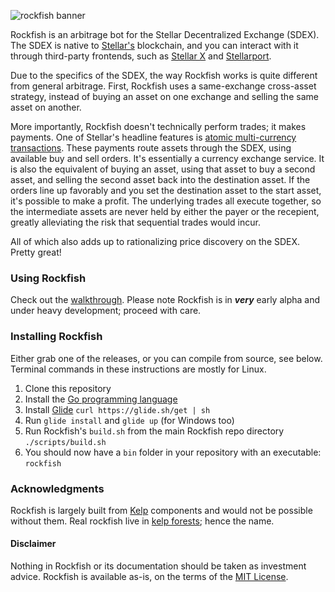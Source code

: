 ![rockfish banner](https://user-images.githubusercontent.com/43561569/52517026-2be8b480-2bfa-11e9-9f95-4379a7010ad1.png)


Rockfish is an arbitrage bot for the Stellar Decentralized Exchange (SDEX). The SDEX is native to [Stellar's](https://www.stellar.org/) blockchain, and you can interact with it through third-party frontends, such as [Stellar X](https://www.stellarx.com/) and [Stellarport](https://stellarport.io/home).

Due to the specifics of the SDEX, the way Rockfish works is quite different from general arbitrage. First, Rockfish uses a same-exchange cross-asset strategy, instead of buying an asset on one exchange and selling the same asset on another.

More importantly, Rockfish doesn't technically perform trades; it makes payments. One of Stellar's headline features is [atomic multi-currency transactions](https://www.stellar.org/how-it-works/stellar-basics/explainers/#Multi-currency_transactions). These payments route assets through the SDEX, using available buy and sell orders. It's essentially a currency exchange service. It is also the equivalent of buying an asset, using that asset to buy a second asset, and selling the second asset back into the destination asset. If the orders line up favorably and you set the destination asset to the start asset, it's possible to make a profit. The underlying trades all execute together, so the intermediate assets are never held by either the payer or the recepient, greatly alleviating the risk that sequential trades would incur.

All of which also adds up to rationalizing price discovery on the SDEX. Pretty great!

### Using Rockfish

Check out the [walkthrough](https://github.com/Reidmcc/rockfish/blob/master/walkthrough.md). Please note Rockfish is in _**very**_ early alpha and under heavy development; proceed with care.

### Installing Rockfish

Either grab one of the releases, or you can compile from source, see below. Terminal commands in these instructions are mostly for Linux.

1. Clone this repository
2. Install the [Go programming language](https://golang.org/)
3. Install [Glide](https://github.com/Masterminds/glide) `curl https://glide.sh/get | sh`
4. Run `glide install` and `glide up` (for Windows too)
5. Run Rockfish's `build.sh` from the main Rockfish repo directory `./scripts/build.sh`
6. You should now have a `bin` folder in your repository with an executable: `rockfish`

### Acknowledgments

Rockfish is largely built from [Kelp](https://github.com/interstellar/kelp) components and would not be possible without them. Real rockfish live in [kelp forests](https://en.wikipedia.org/wiki/Kelp_forest); hence the name.

#### Disclaimer

Nothing in Rockfish or its documentation should be taken as investment advice. Rockfish is available as-is, on the terms of the [MIT License](https://github.com/Reidmcc/rockfish/blob/master/LICENSE).
